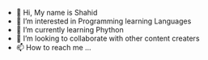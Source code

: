 - 👋 Hi, My name is Shahid
- 👀 I’m interested in Programming learning Languages
- 🌱 I’m currently learning Phython
- 💞️ I’m looking to collaborate with other content creaters
- 📫 How to reach me ...

<!---
Shahid6283/Shahid6283 is a ✨ special ✨ repository because its `README.md` (this file) appears on your GitHub profile.
You can click the Preview link to take a look at your changes.
--->
